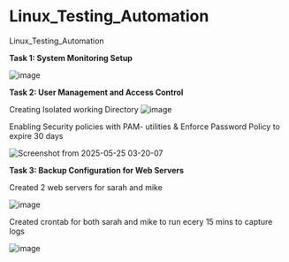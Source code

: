 # Linux_Testing_Automation
  Linux_Testing_Automation


**Task 1: System Monitoring Setup**



 ![image](https://github.com/user-attachments/assets/e84c6868-17fd-4547-a9e4-37824c8acdc3)


**Task 2: User Management and Access Control**
 
 Creating Isolated working Directory 
  ![image](https://github.com/user-attachments/assets/2b3d4ce0-d5cb-4225-a687-c8fc2fc85f90)
 
 Enabling Security policies with PAM- utilities &  Enforce Password Policy to expire 30 days
 
  ![Screenshot from 2025-05-25 03-20-07](https://github.com/user-attachments/assets/77ed715f-d364-4db2-b12b-7dcd097a02f5)
 


**Task 3: Backup Configuration for Web Servers**


Created 2 web servers for sarah and mike

![image](https://github.com/user-attachments/assets/5b6f3cba-46e5-434f-89d7-9733f4590bfb)

Created crontab for both sarah and mike to run ecery 15 mins to capture logs

![image](https://github.com/user-attachments/assets/3a27f176-7778-4f97-9f42-46fe513ed853)
